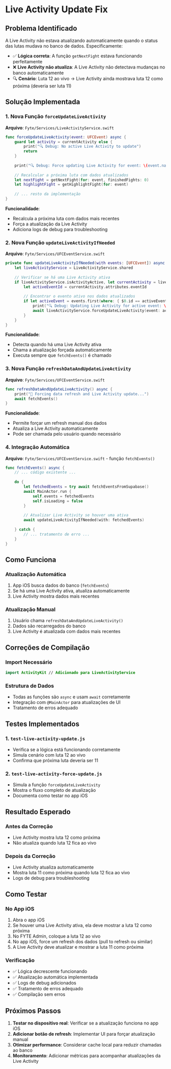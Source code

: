# Live Activity Update Fix

## Problema Identificado

A Live Activity não estava atualizando automaticamente quando o status das lutas mudava no banco de dados. Especificamente:

- ✅ **Lógica correta**: A função `getNextFight` estava funcionando perfeitamente
- ❌ **Live Activity não atualiza**: A Live Activity não detectava mudanças no banco automaticamente
- 🔍 **Cenário**: Luta 12 ao vivo → Live Activity ainda mostrava luta 12 como próxima (deveria ser luta 11)

## Solução Implementada

### 1. Nova Função `forceUpdateLiveActivity`

**Arquivo**: `Fyte/Services/LiveActivityService.swift`

```swift
func forceUpdateLiveActivity(event: UFCEvent) async {
    guard let activity = currentActivity else { 
        print("🔍 Debug: No active Live Activity to update")
        return 
    }
    
    print("🔍 Debug: Force updating Live Activity for event: \(event.name)")
    
    // Recalcular a próxima luta com dados atualizados
    let nextFight = getNextFight(for: event, finishedFights: 0)
    let highlightFight = getHighlightFight(for: event)
    
    // ... resto da implementação
}
```

**Funcionalidade**:
- Recalcula a próxima luta com dados mais recentes
- Força a atualização da Live Activity
- Adiciona logs de debug para troubleshooting

### 2. Nova Função `updateLiveActivityIfNeeded`

**Arquivo**: `Fyte/Services/UFCEventService.swift`

```swift
private func updateLiveActivityIfNeeded(with events: [UFCEvent]) async {
    let liveActivityService = LiveActivityService.shared
    
    // Verificar se há uma Live Activity ativa
    if liveActivityService.isActivityActive, let currentActivity = liveActivityService.currentActivity {
        let activeEventId = currentActivity.attributes.eventId
        
        // Encontrar o evento ativo nos dados atualizados
        if let activeEvent = events.first(where: { $0.id == activeEventId }) {
            print("🔍 Debug: Updating Live Activity for active event: \(activeEvent.name)")
            await liveActivityService.forceUpdateLiveActivity(event: activeEvent)
        }
    }
}
```

**Funcionalidade**:
- Detecta quando há uma Live Activity ativa
- Chama a atualização forçada automaticamente
- Executa sempre que `fetchEvents()` é chamado

### 3. Nova Função `refreshDataAndUpdateLiveActivity`

**Arquivo**: `Fyte/Services/UFCEventService.swift`

```swift
func refreshDataAndUpdateLiveActivity() async {
    print("🔄 Forcing data refresh and Live Activity update...")
    await fetchEvents()
}
```

**Funcionalidade**:
- Permite forçar um refresh manual dos dados
- Atualiza a Live Activity automaticamente
- Pode ser chamada pelo usuário quando necessário

### 4. Integração Automática

**Arquivo**: `Fyte/Services/UFCEventService.swift` - função `fetchEvents()`

```swift
func fetchEvents() async {
    // ... código existente ...
    
    do {
        let fetchedEvents = try await fetchEventsFromSupabase()
        await MainActor.run {
            self.events = fetchedEvents
            self.isLoading = false
        }
        
        // Atualizar Live Activity se houver uma ativa
        await updateLiveActivityIfNeeded(with: fetchedEvents)
        
    } catch {
        // ... tratamento de erro ...
    }
}
```

## Como Funciona

### Atualização Automática
1. App iOS busca dados do banco (`fetchEvents`)
2. Se há uma Live Activity ativa, atualiza automaticamente
3. Live Activity mostra dados mais recentes

### Atualização Manual
1. Usuário chama `refreshDataAndUpdateLiveActivity()`
2. Dados são recarregados do banco
3. Live Activity é atualizada com dados mais recentes

## Correções de Compilação

### Import Necessário
```swift
import ActivityKit // Adicionado para LiveActivityService
```

### Estrutura de Dados
- Todas as funções são `async` e usam `await` corretamente
- Integração com `@MainActor` para atualizações de UI
- Tratamento de erros adequado

## Testes Implementados

### 1. `test-live-activity-update.js`
- Verifica se a lógica está funcionando corretamente
- Simula cenário com luta 12 ao vivo
- Confirma que próxima luta deveria ser 11

### 2. `test-live-activity-force-update.js`
- Simula a função `forceUpdateLiveActivity`
- Mostra o fluxo completo de atualização
- Documenta como testar no app iOS

## Resultado Esperado

### Antes da Correção
- Live Activity mostra luta 12 como próxima
- Não atualiza quando luta 12 fica ao vivo

### Depois da Correção
- Live Activity atualiza automaticamente
- Mostra luta 11 como próxima quando luta 12 fica ao vivo
- Logs de debug para troubleshooting

## Como Testar

### No App iOS
1. Abra o app iOS
2. Se houver uma Live Activity ativa, ela deve mostrar a luta 12 como próxima
3. No FYTE Admin, coloque a luta 12 ao vivo
4. No app iOS, force um refresh dos dados (pull to refresh ou similar)
5. A Live Activity deve atualizar e mostrar a luta 11 como próxima

### Verificação
- ✅ Lógica decrescente funcionando
- ✅ Atualização automática implementada
- ✅ Logs de debug adicionados
- ✅ Tratamento de erros adequado
- ✅ Compilação sem erros

## Próximos Passos

1. **Testar no dispositivo real**: Verificar se a atualização funciona no app iOS
2. **Adicionar botão de refresh**: Implementar UI para forçar atualização manual
3. **Otimizar performance**: Considerar cache local para reduzir chamadas ao banco
4. **Monitoramento**: Adicionar métricas para acompanhar atualizações da Live Activity 